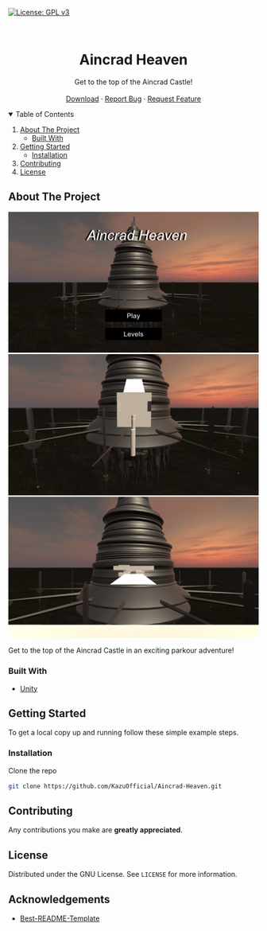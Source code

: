[![License: GPL v3](https://img.shields.io/badge/License-GPLv3-blue.svg)](https://www.gnu.org/licenses/gpl-3.0)

<!-- PROJECT LOGO -->
<br />
  <h1 align="center">Aincrad Heaven</h1>

  <p align="center">
    Get to the top of the Aincrad Castle!
    <br />
    <br />
    <a href="https://github.com/KazuOfficial/Aincrad-Heaven/releases">Download</a>
    ·
    <a href="https://github.com/KazuOfficial/Aincrad-Heaven/issues">Report Bug</a>
    ·
    <a href="https://github.com/KazuOfficial/Aincrad-Heaven/pulls">Request Feature</a>
  </p>
</p>

<!-- TABLE OF CONTENTS -->
<details open="open">
  <summary>Table of Contents</summary>
  <ol>
    <li>
      <a href="#about-the-project">About The Project</a>
      <ul>
        <li><a href="#built-with">Built With</a></li>
      </ul>
    </li>
    <li>
      <a href="#getting-started">Getting Started</a>
      <ul>
        <li><a href="#installation">Installation</a></li>
      </ul>
    </li>
    <li><a href="#contributing">Contributing</a></li>
    <li><a href="#license">License</a></li>
  </ol>
</details>

## About The Project

![alt text](https://github.com/KazuOfficial/Aincrad-Heaven/blob/master/images/menu.png)
![alt text](https://github.com/KazuOfficial/Aincrad-Heaven/blob/master/images/gameplay1.png)
![alt text](https://github.com/KazuOfficial/Aincrad-Heaven/blob/master/images/gameplay2.png)

Get to the top of the Aincrad Castle in an exciting parkour adventure!

### Built With

* [Unity](https://unity.com/)

<!-- GETTING STARTED -->
## Getting Started

To get a local copy up and running follow these simple example steps.

### Installation

Clone the repo
   ```sh
   git clone https://github.com/KazuOfficial/Aincrad-Heaven.git
   ```

<!-- CONTRIBUTING -->
## Contributing

Any contributions you make are **greatly appreciated**.

<!-- LICENSE -->
## License

Distributed under the GNU License. See `LICENSE` for more information.

<!-- ACKNOWLEDGEMENTS -->
## Acknowledgements
* [Best-README-Template](https://github.com/othneildrew/Best-README-Template)
